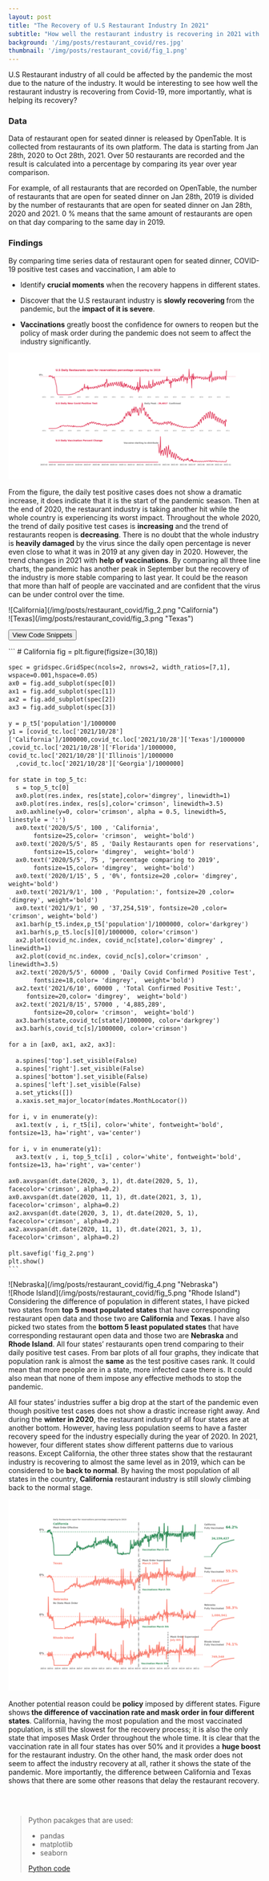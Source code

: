```yaml
---
layout: post
title: "The Recovery of U.S Restaurant Industry In 2021"
subtitle: "How well the restaurant industry is recovering in 2021 with the impact of COVID-19?"
background: '/img/posts/restaurant_covid/res.jpg'
thumbnail: '/img/posts/restaurant_covid/fig_1.png'
---
```

<div class="col-lg-8 col-md-10 mx-auto" markdown="1">
U.S Restaurant industry of all could be affected by the pandemic the most due to the nature of the industry. It would be interesting to see how well the restaurant industry is recovering from Covid-19, more importantly, what is helping its recovery?


### **Data**

Data of restaurant open for seated dinner is released by OpenTable. It is collected from restaurants of its own platform. The data is starting from Jan 28th, 2020 to  Oct 28th, 2021. Over 50 restaurants are recorded and the result is calculated into a percentage by comparing its year over year comparison. 

For example, of all restaurants that are recorded on OpenTable, the number of restaurants that are open for seated dinner on Jan 28th, 2019 is divided by the number of restaurants that are open for seated dinner on Jan 28th, 2020 and 2021. 0 % means that the same amount of restaurants are open on that day comparing to the same day in 2019. 

### **Findings**

By comparing time series data of restaurant open for seated dinner, COVID-19 positive test cases and vaccination, I am
able to 
- Identify <strong class="covid">crucial moments</strong> when the recovery happens in different states.

- Discover that the U.S restaurant industry is <strong class="covid">slowly recovering </strong> from the pandemic, but the <strong class="covid"> impact of it is severe</strong>. 

- <strong class="covid">Vaccinations</strong> greatly boost the confidence for owners to reopen but the policy of mask order during the pandemic does not seem to affect the industry significantly.

![U.S restaurant industy in recovery overivew](/img/posts/restaurant_covid/fig_1.png "U.S restaurant overview")

From the figure, the daily test positive cases does not show a dramatic increase, it does indicate that it is the start of the pandemic season. Then at the end of 2020, the restaurant industry is taking another hit while the whole country is experiencing its worst impact. Throughout the whole 2020, the trend of daily positive test cases is <strong class="covid">increasing</strong> and the trend of restaurants reopen is <strong class="uber">decreasing</strong>. There is no doubt that the whole industry is <strong class="covid">heavily damaged</strong> by the virus since the daily open percentage is never even close to what it was in 2019 at any given day in 2020. However, the trend changes in 2021 with <strong class="covid">help of vaccinations</strong>. By comparing all three line charts, the pandemic has another peak in September but the recovery of the industry is more stable comparing to last year. It could be the reason that more than half of people are vaccinated and are confident that the virus can be under control over the time. 
</div>
<div class="col-md-6 smallimg" markdown="1">
![California](/img/posts/restaurant_covid/fig_2.png "California")
</div>
<div class="col-md-6 smallimg" markdown="1">
![Texas](/img/posts/restaurant_covid/fig_3.png "Texas")
</div>
<div class="col-lg-8 col-md-10 mx-auto">
<p>
  <button class="btn btn-primary" type="button" data-toggle="collapse" data-target="#collapseExample" aria-expanded="false" aria-controls="collapseExample">
    View Code Snippets
  </button>
</p>
<div class="collapse" id="collapseExample">
  <div class="card card-body" markdown="1">
    ```
    # California
    fig = plt.figure(figsize=(30,18))

    spec = gridspec.GridSpec(ncols=2, nrows=2, width_ratios=[7,1], wspace=0.001,hspace=0.05)
    ax0 = fig.add_subplot(spec[0])
    ax1 = fig.add_subplot(spec[1])
    ax2 = fig.add_subplot(spec[2])
    ax3 = fig.add_subplot(spec[3])

    y = p_t5['population']/1000000
    y1 = [covid_tc.loc['2021/10/28']['California']/1000000,covid_tc.loc['2021/10/28']['Texas']/1000000
    ,covid_tc.loc['2021/10/28']['Florida']/1000000, covid_tc.loc['2021/10/28']['Illinois']/1000000
      ,covid_tc.loc['2021/10/28']['Georgia']/1000000]

    for state in top_5_tc:
      s = top_5_tc[0]
      ax0.plot(res.index, res[state],color='dimgrey', linewidth=1)
      ax0.plot(res.index, res[s],color='crimson', linewidth=3.5)
      ax0.axhline(y=0, color='crimson', alpha = 0.5, linewidth=5, linestyle = ':') 
      ax0.text('2020/5/5', 100 , 'California',
           fontsize=25,color= 'crimson',  weight='bold')
      ax0.text('2020/5/5', 85 , 'Daily Restaurants open for reservations',
           fontsize=15,color= 'dimgrey',  weight='bold')
      ax0.text('2020/5/5', 75 , 'percentage comparing to 2019',
           fontsize=15,color= 'dimgrey',  weight='bold')
      ax0.text('2020/1/15', 5 , '0%', fontsize=20 ,color= 'dimgrey', weight='bold')
      ax0.text('2021/9/1', 100 , 'Population:', fontsize=20 ,color= 'dimgrey', weight='bold')
      ax0.text('2021/9/1', 90 , '37,254,519', fontsize=20 ,color= 'crimson', weight='bold')
      ax1.barh(p_t5.index,p_t5['population']/1000000, color='darkgrey')
      ax1.barh(s,p_t5.loc[s][0]/1000000, color='crimson')
      ax2.plot(covid_nc.index, covid_nc[state],color='dimgrey' , linewidth=1)
      ax2.plot(covid_nc.index, covid_nc[s],color='crimson' , linewidth=3.5) 
      ax2.text('2020/5/5', 60000 , 'Daily Covid Confirmed Positive Test',
           fontsize=18,color= 'dimgrey',  weight='bold')
      ax2.text('2021/6/10', 60000 , 'Total Confirmed Positive Test:',
         fontsize=20,color= 'dimgrey',  weight='bold')
      ax2.text('2021/8/15', 57000 , '4,885,289',
           fontsize=20,color= 'crimson',  weight='bold')
      ax3.barh(state,covid_tc[state]/1000000, color='darkgrey')
      ax3.barh(s,covid_tc[s]/1000000, color='crimson')
    
    for a in [ax0, ax1, ax2, ax3]:
    
      a.spines['top'].set_visible(False)
      a.spines['right'].set_visible(False)
      a.spines['bottom'].set_visible(False)
      a.spines['left'].set_visible(False)
      a.set_yticks([])
      a.xaxis.set_major_locator(mdates.MonthLocator())
    
    for i, v in enumerate(y):
      ax1.text(v , i, r_t5[i], color='white', fontweight='bold', fontsize=13, ha='right', va='center')

    for i, v in enumerate(y1):
      ax3.text(v , i, top_5_tc[i] , color='white', fontweight='bold', fontsize=13, ha='right', va='center')
    
    ax0.axvspan(dt.date(2020, 3, 1), dt.date(2020, 5, 1), facecolor='crimson', alpha=0.2)
    ax0.axvspan(dt.date(2020, 11, 1), dt.date(2021, 3, 1), facecolor='crimson', alpha=0.2)
    ax2.axvspan(dt.date(2020, 3, 1), dt.date(2020, 5, 1), facecolor='crimson', alpha=0.2)   
    ax2.axvspan(dt.date(2020, 11, 1), dt.date(2021, 3, 1), facecolor='crimson', alpha=0.2)

    plt.savefig('fig_2.png')
    plt.show()
    ```
  </div>
</div>
</div>
<div class="col-md-6 smallimg" markdown="1">
![Nebraska](/img/posts/restaurant_covid/fig_4.png "Nebraska")
</div>
<div class="col-md-6 smallimg" markdown="1">
![Rhode Island](/img/posts/restaurant_covid/fig_5.png "Rhode Island")
</div>

<div class="col-lg-8 col-md-10 mx-auto" markdown="1">
Considering the difference of population in different states, I have picked two states from <strong class="covid">top 5 most populated states</strong> that have corresponding restaurant open data and those two are <strong class="covid">California</strong> and <strong class="covid">Texas</strong>. I have also picked two states from the <strong class="uber">bottom 5 least populated states</strong> that have corresponding restaurant open data and those two are <strong class="uber">Nebraska</strong> and <strong class="uber">Rhode Island</strong>. All four states’ restaurants open trend comparing to their daily positive test cases. From bar plots of all four graphs, they indicate that population rank is almost the <strong class="covid">same</strong> as the test positive cases rank. It could mean that more people are in a state, more infected case there is. It could also mean that none of them impose any effective methods to stop the pandemic. 

All four states’ industries suffer a big drop at the start of the pandemic even though positive test cases does not show a drastic increase right away. And during the <strong class="covid">winter in 2020</strong>, the restaurant industry of all four states are at another bottom. However, having less population seems to have a faster recovery speed for the industry especially during the year of 2020. In 2021, however, four different states show different patterns due to various reasons.  Except California, the other three states show that the restaurant industry is recovering to almost the same level as in 2019, which can be considered to be <strong class="covid">back to normal</strong>. By having the most population of all  states in the country, <strong class="covid">California</strong> restaurant industry is still slowly climbing back to the normal stage.

![The mask order](/img/posts/restaurant_covid/fig_6.png "The mask order")

Another potential reason could be <strong class="policy">policy</strong> imposed by different states. Figure shows<strong class="covid"> the difference of vaccination rate and mask order in four different states</strong>. California, having the most population and the most vaccinated population, is still the slowest for the recovery process; it is also the only state that imposes Mask Order throughout the whole time. It is clear that the vaccination rate in all four states has over 50% and it provides a <strong class="covid"> huge boost</strong> for the restaurant industry. On the other hand, the mask order does not seem to affect the industry recovery at all, rather it shows the state of the pandemic. More importantly, the difference between California and Texas shows that there are some other reasons that delay the restaurant recovery. 

 <br/><br/>
 

> Python pacakges that are used:
> - pandas
> - matplotlib
> - seaborn
> 
> <a href="/pdf/project_python_code.pdf" target="_blank">Python code</a>
</div>



